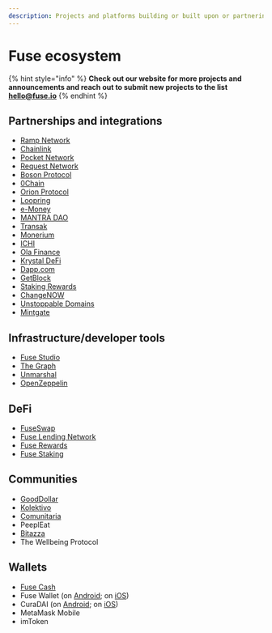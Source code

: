```yaml
---
description: Projects and platforms building or built upon or partnering with Fuse
---
```


# Fuse ecosystem

{% hint style="info" %}
**Check out our website for more projects and announcements and reach out to submit new projects to the list hello@fuse.io**
{% endhint %}

## Partnerships and integrations

* [Ramp Network](https://ramp.network)
* [Chainlink](https://chain.link)
* [Pocket Network](https://pokt.network)
* [Request Network](https://request.network)
* [Boson Protocol](https://bosonprotocol.io)
* [0Chain](https://0chain.net)
* [Orion Protocol](https://orionprotocol.io)
* [Loopring](https://loopring.org)
* [e-Money](https://e-money.com)
* [MANTRA DAO](https://mantradao.com)
* [Transak](https://transak.com)
* [Monerium](https://monerium.com)
* [ICHI](https://ichi.org)
* [Ola Finance](https://ola.finance)
* [Krystal DeFi](https://krystal.app)
* [Dapp.com](https://dapp.com)
* [GetBlock](https://getblock.io)
* [Staking Rewards](https://stakingrewards.com)
* [ChangeNOW](https://changenow.io)
* [Unstoppable Domains](https://unstoppabledomains.com)
* [Mintgate](https://mintgate.io)

## Infrastructure/developer tools

* [Fuse Studio](https://studio.fuse.io)
* [The Graph](https://thegraph.com)
* [Unmarshal](https://unmarshal.io)
* [OpenZeppelin](https://openzeppelin.com)

## DeFi

* [FuseSwap](https://fuseswap.com)
* [Fuse Lending Network](https://app.ola.finance/networks/0x5809FAB2Bf39efae6DD8691B7F90c468c234A1A7/markets)
* [Fuse Rewards](https://rewards.fuse.io)
* [Fuse Staking](https://staking.fuse.io)

## Communities

* [GoodDollar](https://gooddollar.org)
* [Kolektivo](https://kolektivo.co)
* [Comunitaria](https://comunitaria.com)
* PeeplEat
* [Bitazza](https://bitazza.com)
* The Wellbeing Protocol

## Wallets

* [Fuse Cash](https://fuse.cash)
* Fuse Wallet \(on [Android](https://play.google.com/store/apps/details?id=io.fuse.fusecash&hl=en&gl=US); on [iOS](https://apps.apple.com/il/app/fuse-wallet/id1491783654)\)
* CuraDAI \(on [Android](https://play.google.com/store/apps/details?id=io.fuse.curadai&hl=en&gl=US); on [iOS](https://apps.apple.com/fr/app/curadai/id1553242607)\)
* MetaMask Mobile
* imToken









